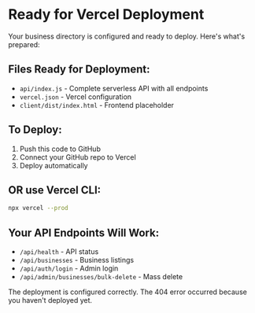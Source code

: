 # Ready for Vercel Deployment

Your business directory is configured and ready to deploy. Here's what's prepared:

## Files Ready for Deployment:
- `api/index.js` - Complete serverless API with all endpoints
- `vercel.json` - Vercel configuration 
- `client/dist/index.html` - Frontend placeholder

## To Deploy:
1. Push this code to GitHub
2. Connect your GitHub repo to Vercel
3. Deploy automatically

## OR use Vercel CLI:
```bash
npx vercel --prod
```

## Your API Endpoints Will Work:
- `/api/health` - API status
- `/api/businesses` - Business listings  
- `/api/auth/login` - Admin login
- `/api/admin/businesses/bulk-delete` - Mass delete

The deployment is configured correctly. The 404 error occurred because you haven't deployed yet.